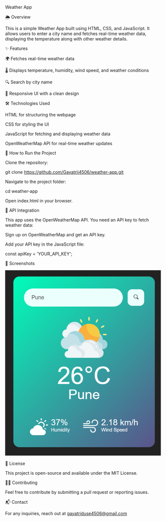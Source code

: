 Weather App

🌦 Overview

This is a simple Weather App built using HTML, CSS, and JavaScript. It allows users to enter a city name and fetches real-time weather data, displaying the temperature along with other weather details.

✨ Features

🌍 Fetches real-time weather data

🌡 Displays temperature, humidity, wind speed, and weather conditions

🔍 Search by city name

🎨 Responsive UI with a clean design

🛠 Technologies Used

HTML for structuring the webpage

CSS for styling the UI

JavaScript for fetching and displaying weather data

OpenWeatherMap API for real-time weather updates

🚀 How to Run the Project

Clone the repository:

git clone https://github.com/Gayatrii4506/weather-app.git

Navigate to the project folder:

cd weather-app

Open index.html in your browser.

🔗 API Integration

This app uses the OpenWeatherMap API. You need an API key to fetch weather data:

Sign up on OpenWeatherMap and get an API key.

Add your API key in the JavaScript file:

const apiKey = 'YOUR_API_KEY';

📸 Screenshots

![Screenshot Description](images/ss.png)



📜 License

This project is open-source and available under the MIT License.

👨‍💻 Contributing

Feel free to contribute by submitting a pull request or reporting issues.

📬 Contact

For any inquiries, reach out at gayatriduse4506@gmail.com


